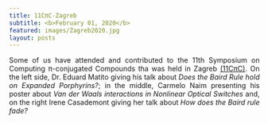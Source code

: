 ```yaml
---
title: 11CπC-Zagreb
subtitle: <b>February 01, 2020</b>
featured: images/Zagreb2020.jpg
layout: posts
---
```


 <P ALIGN="justify"> Some of us have attended and contributed to the 11th Symposium on Computing π-conjugated Compounds tha was held in Zagreb <a href="https://sites.google.com/view/cpic11/home">(11CπC)</a>. On the left side, Dr. Eduard Matito giving his talk about <i>Does the Baird Rule hold 
on Expanded Porphyrins?</i>; in the middle, Carmelo Naim presenting his poster about <i>Van der Waals interactions in Nonlinear Optical Switches</i> and, on the right Irene Casademont giving her talk about <i>How does the Baird rule fade?</i> </p>
